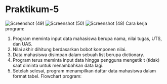 # Praktikum-5
![Screenshot (49)](https://github.com/user-attachments/assets/bcaeab51-6dd5-4e87-8b0f-e597b514ec2a)
![Screenshot (50)](https://github.com/user-attachments/assets/e75defd2-6204-4ede-8950-34c188f370b4)
![Screenshot (48)](https://github.com/user-attachments/assets/5807a74c-d05d-40f6-96e9-dde70c1b545c)
Cara kerja program:
1. Program meminta input data mahasiswa berupa nama, nilai tugas, UTS, dan UAS.
2. Nilai akhir dihitung berdasarkan bobot komponen nilai.
3. Data mahasiswa disimpan dalam sebuah list berupa dictionary.
4. Program terus meminta input data hingga pengguna mengetik t (tidak) saat diminta untuk menambahkan data lagi.
5. Setelah selesai, program menampilkan daftar data mahasiswa dalam format tabel.
Flowchart program:
